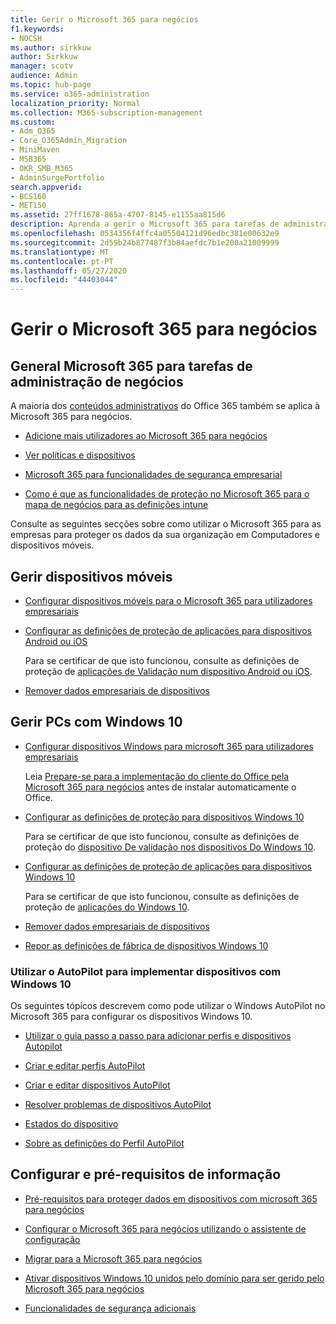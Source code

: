 ```yaml
---
title: Gerir o Microsoft 365 para negócios
f1.keywords:
- NOCSH
ms.author: sirkkuw
author: Sirkkuw
manager: scotv
audience: Admin
ms.topic: hub-page
ms.service: o365-administration
localization_priority: Normal
ms.collection: M365-subscription-management
ms.custom:
- Adm_O365
- Core_O365Admin_Migration
- MiniMaven
- MSB365
- OKR_SMB_M365
- AdminSurgePortfolio
search.appverid:
- BCS160
- MET150
ms.assetid: 27ff1678-865a-4707-8145-e1155aa815d6
description: Aprenda a gerir o Microsoft 365 para tarefas de administração relacionadas com negócios, dispositivos móveis, PCs windows 10 e muitas dessas tarefas.
ms.openlocfilehash: 0534356f4ffc4a05504121d96edbc381e00632e9
ms.sourcegitcommit: 2d59b24b877487f3b84aefdc7b1e200a21009999
ms.translationtype: MT
ms.contentlocale: pt-PT
ms.lasthandoff: 05/27/2020
ms.locfileid: "44403044"
---
```

# <a name="manage-microsoft-365-for-business"></a>Gerir o Microsoft 365 para negócios

## <a name="general-microsoft-365-for-business-admin-tasks"></a>General Microsoft 365 para tarefas de administração de negócios

A maioria dos [conteúdos administrativos](https://docs.microsoft.com/office365/admin/admin-home) do Office 365 também se aplica à Microsoft 365 para negócios.

- [Adicione mais utilizadores ao Microsoft 365 para negócios](add-users-m365b.md)
    
- [Ver políticas e dispositivos](view-policies-and-devices.md)
    
- [Microsoft 365 para funcionalidades de segurança empresarial](security-features.md)
    
- [Como é que as funcionalidades de proteção no Microsoft 365 para o mapa de negócios para as definições intune](map-protection-features-to-intune-settings.md)
    
Consulte as seguintes secções sobre como utilizar o Microsoft 365 para as empresas para proteger os dados da sua organização em Computadores e dispositivos móveis.
  
## <a name="manage-mobile-devices"></a>Gerir dispositivos móveis

- [Configurar dispositivos móveis para o Microsoft 365 para utilizadores empresariais](set-up-mobile-devices.md)
    
- [Configurar as definições de proteção de aplicações para dispositivos Android ou iOS](app-protection-settings-for-android-and-ios.md)
    
    Para se certificar de que isto funcionou, consulte as definições de proteção de [aplicações de Validação num dispositivo Android ou iOS](validate-settings-on-android-or-ios.md). 
    
- [Remover dados empresariais de dispositivos](remove-company-data.md)
    
## <a name="manage-windows-10-pcs"></a>Gerir PCs com Windows 10

- [Configurar dispositivos Windows para microsoft 365 para utilizadores empresariais](set-up-windows-devices.md)

    Leia [Prepare-se para a implementação do cliente do Office pela Microsoft 365 para negócios](prepare-for-office-client-deployment.md) antes de instalar automaticamente o Office. 
    
- [Configurar as definições de proteção para dispositivos Windows 10](protection-settings-for-windows-10-pcs.md)
    
    Para se certificar de que isto funcionou, consulte as definições de proteção do [dispositivo De validação nos dispositivos Do Windows 10](validate-settings-on-windows-10-pcs.md). 
    
- [Configurar as definições de proteção de aplicações para dispositivos Windows 10](protection-settings-for-windows-10-devices.md)
    
    Para se certificar de que isto funcionou, consulte as definições de proteção de [aplicações do Windows 10](validate-protection-settings-on-windows-10-pcs.md). 
    
- [Remover dados empresariais de dispositivos](remove-company-data.md)
    
- [Repor as definições de fábrica de dispositivos Windows 10](reset-devices-to-factory-settings.md)
    
### <a name="use-autopilot-to-deploy-windows-10-devices"></a>Utilizar o AutoPilot para implementar dispositivos com Windows 10

Os seguintes tópicos descrevem como pode utilizar o Windows AutoPilot no Microsoft 365 para configurar os dispositivos Windows 10.
  
- [Utilizar o guia passo a passo para adicionar perfis e dispositivos Autopilot](add-autopilot-devices-and-profile.md)
    
- [Criar e editar perfis AutoPilot](create-and-edit-autopilot-profiles.md)
    
- [Criar e editar dispositivos AutoPilot](create-and-edit-autopilot-devices.md)
    
- [Resolver problemas de dispositivos AutoPilot](troubleshoot-autopilot-errors.md)
    
- [Estados do dispositivo](device-states.md)
    
- [Sobre as definições do Perfil AutoPilot](autopilot-profile-settings.md)
    
## <a name="set-up-and-prerequisite-information"></a>Configurar e pré-requisitos de informação

- [Pré-requisitos para proteger dados em dispositivos com microsoft 365 para negócios](pre-requisites-for-data-protection.md)
    
- [Configurar o Microsoft 365 para negócios utilizando o assistente de configuração](set-up.md)
    
- [Migrar para a Microsoft 365 para negócios](migrate-to-microsoft-365-business.md)
    
- [Ativar dispositivos Windows 10 unidos pelo domínio para ser gerido pelo Microsoft 365 para negócios](manage-windows-devices.md)
    
- [Funcionalidades de segurança adicionais](security-features.md#additional-security-features)
